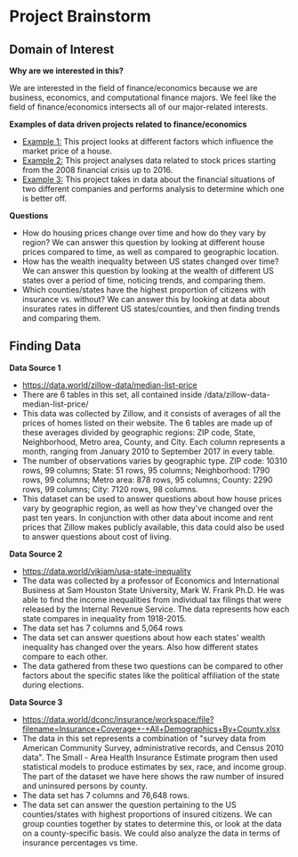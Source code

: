 # Project Brainstorm
## Domain of Interest

**Why are we interested in this?**

We are interested in the field of finance/economics because we are business, economics, and computational finance majors. We feel like the field of finance/economics intersects all of our major-related interests.

**Examples of data driven projects related to finance/economics**
- [Example 1:](https://www.kaggle.com/skirmer/fun-with-real-estate-data) This project looks at different factors which influence the market price of a house.
- [Example 2:](https://www.kaggle.com/rohan8594/finance-data-project) This project analyses data related to stock prices starting from the 2008 financial crisis up to 2016.
- [Example 3:](https://github.com/quinamatics/Financial-Data-Analytics/blob/master/Better%20Buy.ipynb) This project takes in data about the financial situations of two different companies and performs analysis to determine which one is better off.

**Questions**
 - How do housing prices change over time and how do they vary by region? We can answer this question by looking at different house prices compared to time, as well as compared to geographic location.
 - How has the wealth inequality between US states changed over time? We can answer this question by looking at the wealth of different US states over a period of time, noticing trends, and comparing them.
 - Which counties/states have the highest proportion of citizens with insurance vs. without? We can answer this by looking at data about insurates rates in different US states/counties, and then finding trends and comparing them.

## Finding Data
**Data Source 1**
- https://data.world/zillow-data/median-list-price
- There are 6 tables in this set, all contained inside /data/zillow-data-median-list-price/
- This data was collected by Zillow, and it consists of averages of all the prices of homes listed on their website. The 6 tables are made up of these averages divided by geographic regions: ZIP code, State, Neighborhood, Metro area, County, and City. Each column represents a month, ranging from January 2010 to September 2017 in every table.
- The number of observations varies by geographic type. ZIP code: 10310 rows, 99 columns; State: 51 rows, 95 columns; Neighborhood: 1790 rows, 99 columns; Metro area: 878 rows, 95 columns; County: 2290 rows, 99 columns; City: 7120 rows, 98 columns.
- This dataset can be used to answer questions about how house prices vary by geographic region, as well as how they've changed over the past ten years. In conjunction with other data about income and rent prices that Zillow makes publicly available, this data could also be used to answer questions about cost of living.

**Data Source 2**
- https://data.world/vikjam/usa-state-inequality
- The data was collected by a professor of Economics and International Business at Sam Houston State University, Mark W. Frank Ph.D. He was able to find the income inequalities from individual tax filings that were released by the Internal Revenue Service. The data represents how each state compares in inequality from 1918-2015.     
- The data set has 7 columns and 5,064 rows
- The data set can answer questions about how each states’ wealth inequality has changed over the years. Also how different states compare to each other.
- The data gathered from these two questions can be compared to other factors about the specific states like the political affiliation of the state during elections.

**Data Source 3**
- https://data.world/dconc/insurance/workspace/file?filename=Insurance+Coverage+-+All+Demographics+By+County.xlsx
- The data in this set represents a combination of "survey data from American Community Survey, administrative records, and Census 2010 data". The Small - Area Health Insurance Estimate program then used statistical models to produce estimates by sex, race, and income group. The part of the dataset we have here shows the raw number of insured and uninsured persons by county.
- The data set has 7 columns and 76,648 rows.
- The data set can answer the question pertaining to the US counties/states with highest proportions of insured citizens. We can group counties together by states to determine this, or look at the data on a county-specific basis. We could also analyze the data in terms of insurance percentages vs time.
